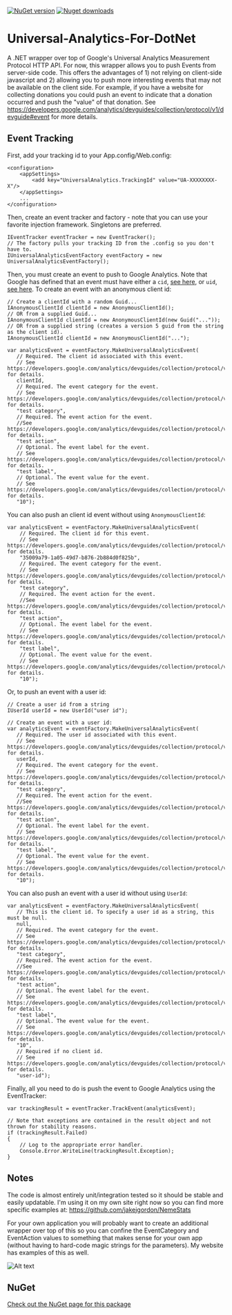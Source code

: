 [![NuGet version](http://img.shields.io/nuget/v/UniversalAnalyticsMeasurementProtocolWrapper.svg)](https://www.nuget.org/packages/UniversalAnalyticsMeasurementProtocolWrapper/)
[![Nuget downloads](http://img.shields.io/nuget/dt/UniversalAnalyticsMeasurementProtocolWrapper.svg)](http://www.nuget.org/packages/UniversalAnalyticsMeasurementProtocolWrapper/)

Universal-Analytics-For-DotNet
==============================

A .NET wrapper over top of Google's Universal Analytics Measurement Protocol HTTP API. For now, this wrapper allows you to push Events from server-side code. This offers the advantages of 1) not relying on client-side javascript and 2) allowing you to push more interesting events that may not be available on the client side. For example, if you have a website for collecting donations you could push an event to indicate that a donation occurred and push the "value" of that donation. See https://developers.google.com/analytics/devguides/collection/protocol/v1/devguide#event for more details.

## Event Tracking

First, add your tracking id to your App.config/Web.config:
```
<configuration>
    <appSettings>
        <add key="UniversalAnalytics.TrackingId" value="UA-XXXXXXXX-X"/>
    </appSettings>
    ...
</configuration>
```

Then, create an event tracker and factory - note that you can use your favorite injection framework. Singletons are preferred.
```
IEventTracker eventTracker = new EventTracker();
// The factory pulls your tracking ID from the .config so you don't have to.
IUniversalAnalyticsEventFactory eventFactory = new UniversalAnalyticsEventFactory();
```

Then, you must create an event to push to Google Analytics. Note that Google has defined that an event must have either a `cid`, [see here](https://developers.google.com/analytics/devguides/collection/protocol/v1/parameters#cid), or `uid`, [see here](https://developers.google.com/analytics/devguides/collection/protocol/v1/parameters#uid).
To create an event with an anonymous client id:
```
// Create a clientId with a random Guid...
IAnonymousClientId clientId = new AnonymousClientId();
// OR from a supplied Guid...
IAnonymousClientId clientId = new AnonymousClientId(new Guid("..."));
// OR from a supplied string (creates a version 5 guid from the string as the client id).
IAnonymousClientId clientId = new AnonymousClientId("...");

var analyticsEvent = eventFactory.MakeUniversalAnalyticsEvent(
   // Required. The client id associated with this event.
   // See https://developers.google.com/analytics/devguides/collection/protocol/v1/parameters#cid for details.
   clientId,
   // Required. The event category for the event. 
   // See https://developers.google.com/analytics/devguides/collection/protocol/v1/parameters#ec for details.
   "test category",
   // Required. The event action for the event. 
   //See https://developers.google.com/analytics/devguides/collection/protocol/v1/parameters#ea for details.
   "test action",
   // Optional. The event label for the event.
   // See https://developers.google.com/analytics/devguides/collection/protocol/v1/parameters#el for details.
   "test label",
   // Optional. The event value for the event.
   // See https://developers.google.com/analytics/devguides/collection/protocol/v1/parameters#ev for details.
   "10");
```

You can also push an client id event without using `AnonymousClientId`:
```
var analyticsEvent = eventFactory.MakeUniversalAnalyticsEvent(
	// Required. The client id for this event. 
	// See https://developers.google.com/analytics/devguides/collection/protocol/v1/parameters#cid for details.
	"35009a79-1a05-49d7-b876-2b884d0f825b",
	// Required. The event category for the event. 
	// See https://developers.google.com/analytics/devguides/collection/protocol/v1/parameters#ec for details.
	"test category",
	// Required. The event action for the event. 
	//See https://developers.google.com/analytics/devguides/collection/protocol/v1/parameters#ea for details.
	"test action",
	// Optional. The event label for the event.
	// See https://developers.google.com/analytics/devguides/collection/protocol/v1/parameters#el for details.
	"test label",
	// Optional. The event value for the event.
	// See https://developers.google.com/analytics/devguides/collection/protocol/v1/parameters#ev for details.
	"10");
```

Or, to push an event with a user id:
```
// Create a user id from a string
IUserId userId = new UserId("user id");

// Create an event with a user id:
var analyticsEvent = eventFactory.MakeUniversalAnalyticsEvent(
   // Required. The user id associated with this event.
   // See https://developers.google.com/analytics/devguides/collection/protocol/v1/parameters#uid for details.
   userId,
   // Required. The event category for the event. 
   // See https://developers.google.com/analytics/devguides/collection/protocol/v1/parameters#ec for details.
   "test category",
   // Required. The event action for the event. 
   //See https://developers.google.com/analytics/devguides/collection/protocol/v1/parameters#ea for details.
   "test action",
   // Optional. The event label for the event.
   // See https://developers.google.com/analytics/devguides/collection/protocol/v1/parameters#el for details.
   "test label",
   // Optional. The event value for the event.
   // See https://developers.google.com/analytics/devguides/collection/protocol/v1/parameters#ev for details.
   "10");
```

You can also push an event with a user id without using `UserId`:
```
var analyticsEvent = eventFactory.MakeUniversalAnalyticsEvent(
   // This is the client id. To specify a user id as a string, this must be null.
   null,
   // Required. The event category for the event. 
   // See https://developers.google.com/analytics/devguides/collection/protocol/v1/parameters#ec for details.
   "test category",
   // Required. The event action for the event. 
   //See https://developers.google.com/analytics/devguides/collection/protocol/v1/parameters#ea for details.
   "test action",
   // Optional. The event label for the event.
   // See https://developers.google.com/analytics/devguides/collection/protocol/v1/parameters#el for details.
   "test label",
   // Optional. The event value for the event.
   // See https://developers.google.com/analytics/devguides/collection/protocol/v1/parameters#ev for details.
   "10",
   // Required if no client id. 
   // See https://developers.google.com/analytics/devguides/collection/protocol/v1/parameters#uid for details.
   "user-id");
```

Finally, all you need to do is push the event to Google Analytics using the EventTracker:

```
var trackingResult = eventTracker.TrackEvent(analyticsEvent);

// Note that exceptions are contained in the result object and not thrown for stability reasons.
if (trackingResult.Failed)
{
	// Log to the appropriate error handler.
	Console.Error.WriteLine(trackingResult.Exception);
}
```

## Notes
The code is almost entirely unit/integration tested so it should be stable and easily updatable. I'm using it on my own site right now so you can find more specific examples at: https://github.com/jakejgordon/NemeStats 

For your own application you will probably want to create an additional wrapper over top of this so you can confine the EventCategory and EventAction values to something that makes sense for your own app (without having to hard-code magic strings for the parameters). My website has examples of this as well.

![Alt text](https://raw.githubusercontent.com/jakejgordon/Universal-Analytics-For-DotNet/master/universal_analytics_realtime_events_screenshot.jpg?raw=true "Screenshot of Real-Time Events After Pushing Data")

## NuGet
[Check out the NuGet page for this package](https://www.nuget.org/packages/UniversalAnalyticsMeasurementProtocolWrapper/)

